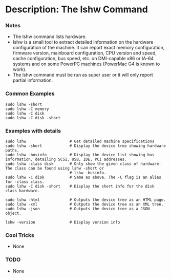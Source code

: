 # Description: The lshw Command

### Notes
* The lshw command lists hardware.
* lshw is a small tool to extract detailed information on the hardware configuration of the machine. It can report
  exact memory configuration, firmware  version, mainboard configuration, CPU version and speed, cache configuration,
  bus speed, etc. on DMI-capable x86 or IA-64 systems and on some PowerPC machines (PowerMac G4 is known to work).
* The lshw command must be run as super user or it will only report partial information.

### Common Examples
```shell
sudo lshw -short
sudo lshw -C memory
sudo lshw -C disk
sudo lshw -C disk -short
```

### Examples with details
```shell
sudo lshw                   # Get detailed machine specifications
sudo lshw -short            # Display the device tree showing hardware paths.
sudo lshw -businfo          # Display the device list showing bus information, detailing SCSI, USB, IDE, PCI addresses.
sudo lshw -class disk       # Only show the given class of hardware. The class can be found using lshw -short or
                            # lshw -businfo.
sudo lshw -C disk           # Same as above. The -C flag is an alias for -class class.
sudo lshw -C disk -short    # Display the short info for the disk class hardware.

sudo lshw -html             # Outputs the device tree as an HTML page.
sudo lshw -xml              # Outputs the device tree as an XML tree.
sudo lshw -json             # Outputs the device tree as a JSON object.

lshw -version               # Display version info
```

### Cool Tricks
* None

### TODO
* None
